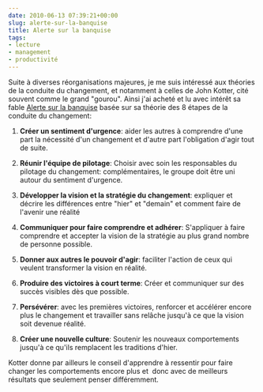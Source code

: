 ```yaml
---
date: 2010-06-13 07:39:21+00:00
slug: alerte-sur-la-banquise
title: Alerte sur la banquise
tags:
- lecture
- management
- productivité
---
```


Suite à diverses réorganisations majeures, je me suis intéressé aux théories de la conduite du changement, et notamment à celles de John Kotter, cité souvent comme le grand "gourou". Ainsi j'ai acheté et lu avec intérêt sa fable [Alerte sur la banquise](http://www.amazon.fr/Alerte-sur-banquise-changement-conditions/dp/2744063487/ref=sr_1_1?ie=UTF8&s=books&qid=1276413468&sr=8-1) basée sur sa théorie des 8 étapes de la conduite du changement:



	
  1. **Créer un sentiment d'urgence**: aider les autres à comprendre d'une part la nécessité d'un changement et d'autre part l'obligation d'agir tout de suite.

	
  2. **Réunir l'équipe de pilotage**: Choisir avec soin les responsables du pilotage du changement: complémentaires, le groupe doit être uni autour du sentiment d'urgence.

	
  3. **Développer la vision et la stratégie du changement**: expliquer et décrire les différences entre "hier" et "demain" et comment faire de l'avenir une réalité

	
  4. **Communiquer pour faire comprendre et adhérer**: S'appliquer à faire comprendre et accepter la vision de la stratégie au plus grand nombre de personne possible.

	
  5. **Donner aux autres le pouvoir d'agir**: faciliter l'action de ceux qui veulent transformer la vision en réalité.

	
  6. **Produire des victoires à court terme**: Créer et communiquer sur des succès visibles dès que possible.

	
  7. **Persévérer**: avec les premières victoires, renforcer et accélérer encore plus le changement et travailler sans relâche jusqu'à ce que la vision soit devenue réalité.

	
  8. **Créer une nouvelle culture**: Soutenir les nouveaux comportements jusqu'à ce qu'ils remplacent les traditions d'hier.


Kotter donne par ailleurs le conseil d'apprendre à ressentir pour faire changer les comportements encore plus et  donc avec de meilleurs résultats que seulement penser différemment.
